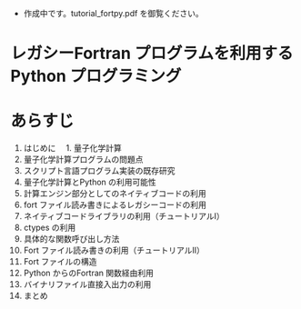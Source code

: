 - 作成中です。tutorial_fortpy.pdf を御覧ください。
# レガシーFortran プログラムを利用するPython プログラミング
# あらすじ
1. はじめに
　1. 量子化学計算
  1. 量子化学計算プログラムの問題点
  1. スクリプト言語プログラム実装の既存研究
1. 量子化学計算とPython の利用可能性
  1. 計算エンジン部分としてのネイティブコードの利用
  1. fort ファイル読み書きによるレガシーコードの利用
1. ネイティブコードライブラリの利用（チュートリアルI）
  1. ctypes の利用
  1. 具体的な関数呼び出し方法
1. Fort ファイル読み書きの利用（チュートリアルII）
  1. Fort ファイルの構造
  1. Python からのFortran 関数経由利用
  1. バイナリファイル直接入出力の利用
1. まとめ
